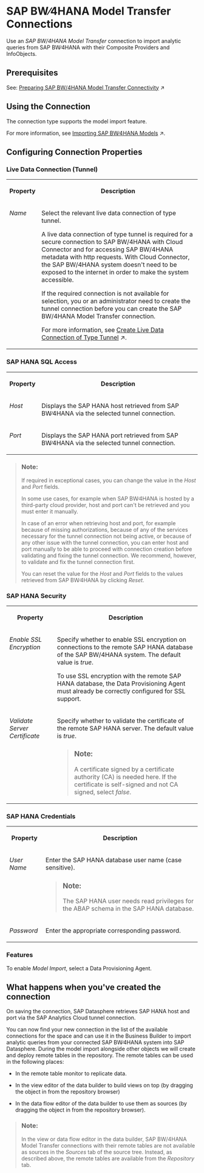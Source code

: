 <!-- loio1caba954bc604e00bf8e82e383a46368 -->

# SAP BW∕4HANA Model Transfer Connections

Use an *SAP BW/4HANA Model Transfer* connection to import analytic queries from SAP BW∕4HANA with their Composite Providers and InfoObjects.



<a name="loio1caba954bc604e00bf8e82e383a46368__section_j1b_byq_spb"/>

## Prerequisites

See: [Preparing SAP BW/4HANA Model Transfer Connectivity](https://help.sap.com/viewer/935116dd7c324355803d4b85809cec97/DEV_CURRENT/en-US/962de2f99d234967b8b10541599f00c6.html "Accessing SAP BW/4HANA meta data and importing models into SAP Datasphere with a SAP BW/4HANA Model Transfer connection requires two protocols (or endpoints): Http and SAP HANA Smart Data Integration based on the SAP HANA adapter.") :arrow_upper_right:



## Using the Connection

The connection type supports the model import feature.

For more information, see [Importing SAP BW∕4HANA Models](https://help.sap.com/viewer/24f836070a704022a40c15442163e5cf/DEV_CURRENT/en-US/a3d4a2f91bea4810ba8839ff73577dac.html "You can import existing analytic queries from SAP BW∕4HANA into SAP Datasphere in order to build new models on top of them or enhance them.") :arrow_upper_right:.



<a name="loio1caba954bc604e00bf8e82e383a46368__section_nrb_hcc_x4b"/>

## Configuring Connection Properties



### Live Data Connection \(Tunnel\)


<table>
<tr>
<th valign="top">

Property



</th>
<th valign="top">

Description



</th>
</tr>
<tr>
<td valign="top">

*Name*



</td>
<td valign="top">

Select the relevant live data connection of type tunnel. 

A live data connection of type tunnel is required for a secure connection to SAP BW/4HANA with Cloud Connector and for accessing SAP BW/4HANA metadata with http requests. With Cloud Connector, the SAP BW/4HANA system doesn't need to be exposed to the internet in order to make the system accessible.

If the required connection is not available for selection, you or an administrator need to create the tunnel connection before you can create the SAP BW/4HANA Model Transfer connection.

For more information, see [Create Live Data Connection of Type Tunnel](https://help.sap.com/viewer/935116dd7c324355803d4b85809cec97/DEV_CURRENT/en-US/5d02f1103dd742aab5c0fc930debe51b.html "To securely connect and make http requests to SAP BW∕4HANA, you need to connect via Cloud Connector. This requires that you create a live data connection of type tunnel to the SAP BW∕4HANA system.") :arrow_upper_right:.



</td>
</tr>
</table>



### SAP HANA SQL Access


<table>
<tr>
<th valign="top">

Property



</th>
<th valign="top">

Description



</th>
</tr>
<tr>
<td valign="top">

*Host*



</td>
<td valign="top">

Displays the SAP HANA host retrieved from SAP BW∕4HANA via the selected tunnel connection.



</td>
</tr>
<tr>
<td valign="top">

*Port*



</td>
<td valign="top">

Displays the SAP HANA port retrieved from SAP BW∕4HANA via the selected tunnel connection.



</td>
</tr>
</table>

> ### Note:  
> If required in exceptional cases, you can change the value in the *Host* and *Port* fields.
> 
> In some use cases, for example when SAP BW∕4HANA is hosted by a third-party cloud provider, host and port can't be retrieved and you must enter it manually.
> 
> In case of an error when retrieving host and port, for example because of missing authorizations, because of any of the services necessary for the tunnel connection not being active, or because of any other issue with the tunnel connection, you can enter host and port manually to be able to proceed with connection creation before validating and fixing the tunnel connection. We recommend, however, to validate and fix the tunnel connection first.
> 
> You can reset the value for the *Host* and *Port* fields to the values retrieved from SAP BW∕4HANA by clicking *Reset*.



### SAP HANA Security


<table>
<tr>
<th valign="top">

Property



</th>
<th valign="top">

Description



</th>
</tr>
<tr>
<td valign="top">

*Enable SSL Encryption* 



</td>
<td valign="top">

Specify whether to enable SSL encryption on connections to the remote SAP HANA database of the SAP BW/4HANA system. The default value is *true*. 

To use SSL encryption with the remote SAP HANA database, the Data Provisioning Agent must already be correctly configured for SSL support.



</td>
</tr>
<tr>
<td valign="top">

*Validate Server Certificate*



</td>
<td valign="top">

Specify whether to validate the certificate of the remote SAP HANA server. The default value is *true*.

> ### Note:  
> A certificate signed by a certificate authority \(CA\) is needed here. If the certificate is self-signed and not CA signed, select *false*.



</td>
</tr>
</table>



### SAP HANA Credentials


<table>
<tr>
<th valign="top">

Property



</th>
<th valign="top">

Description



</th>
</tr>
<tr>
<td valign="top">

*User Name*



</td>
<td valign="top">

Enter the SAP HANA database user name \(case sensitive\).

> ### Note:  
> The SAP HANA user needs read privileges for the ABAP schema in the SAP HANA database.



</td>
</tr>
<tr>
<td valign="top">

*Password*



</td>
<td valign="top">

Enter the appropriate corresponding password.



</td>
</tr>
</table>



### Features

To enable *Model Import*, select a Data Provisioning Agent.



<a name="loio1caba954bc604e00bf8e82e383a46368__section_qpx_zk3_2nb"/>

## What happens when you've created the connection

On saving the connection, SAP Datasphere retrieves SAP HANA host and port via the SAP Analytics Cloud tunnel connection.

You can now find your new connection in the list of the available connections for the space and can use it in the Business Builder to import analytic queries from your connected SAP BW∕4HANA system into SAP Datasphere. During the model import alongside other objects we will create and deploy remote tables in the repository. The remote tables can be used in the following places:

-   In the remote table monitor to replicate data.

-   In the view editor of the data builder to build views on top \(by dragging the object in from the repository browser\)

-   In the data flow editor of the data builder to use them as sources \(by dragging the object in from the repository browser\).


> ### Note:  
> In the view or data flow editor in the data builder, SAP BW/4HANA Model Transfer connections with their remote tables are not available as sources in the *Sources* tab of the source tree. Instead, as described above, the remote tables are available from the *Repository* tab.

